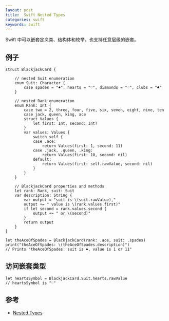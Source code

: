 ```yaml
---
layout: post
title:  Swift Nested Types
categories: swift
keywords: swift
---
```


Swift 中可以嵌套定义类、结构体和枚举。也支持任意层级的嵌套。  

## 例子  

    struct BlackjackCard {
        
        // nested Suit enumeration
        enum Suit: Character {
            case spades = "♠", hearts = "♡", diamonds = "♢", clubs = "♣"
        }
        
        // nested Rank enumeration
        enum Rank: Int {
            case two = 2, three, four, five, six, seven, eight, nine, ten
            case jack, queen, king, ace
            struct Values {
                let first: Int, second: Int?
            }
            var values: Values {
                switch self {
                case .ace:
                    return Values(first: 1, second: 11)
                case .jack, .queen, .king:
                    return Values(first: 10, second: nil)
                default:
                    return Values(first: self.rawValue, second: nil)
                }
            }
        }
        
        // BlackjackCard properties and methods
        let rank: Rank, suit: Suit
        var description: String {
            var output = "suit is \(suit.rawValue),"
            output += " value is \(rank.values.first)"
            if let second = rank.values.second {
                output += " or \(second)"
            }
            return output
        }
    }
    
    let theAceOfSpades = BlackjackCard(rank: .ace, suit: .spades)
    print("theAceOfSpades: \(theAceOfSpades.description)")
    // Prints "theAceOfSpades: suit is ♠, value is 1 or 11"

## 访问嵌套类型

    let heartsSymbol = BlackjackCard.Suit.hearts.rawValue
    // heartsSymbol is "♡"

## 参考 
- [Nested Types](https://developer.apple.com/library/content/documentation/Swift/Conceptual/Swift_Programming_Language/NestedTypes.html#//apple_ref/doc/uid/TP40014097-CH23-ID242)

